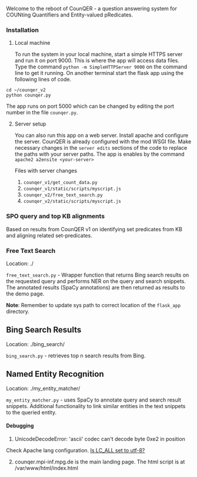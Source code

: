 Welcome to the reboot of CounQER - a question answering system for COUNting Quantifiers and Entity-valued pRedicates.

### Installation
1. Local machine
   
   To run the system in your local machine, start a simple HTTPS server and run it on port 9000. This is where the app will access data files. Type the command `python -m SimpleHTTPServer 9000` on the command line to get it running. On another terminal start the flask app using the following lines of code. 
```
cd ~/counqer_v2
python counqer.py
```
The app runs on port 5000 which can be changed by editing the port number in the file `counqer.py`.

2. Server setup

   You can also run this app on a web server. Install apache and configure the server. CounQER is already configured with the mod WSGI file. Make necessary changes in the `server edits` sections of the code to replace the paths with your server paths.
   The app is enables by the command `apache2 a2ensite <your-server>`

   	Files with server changes 
   	1. `counqer_v1/get_count_data.py`
   	2. `counqer_v1/static/scripts/myscript.js`
   	3. `counqer_v2/free_text_search.py`
   	4. `counqer_v2/static/scripts/myscript.js`

### SPO query and top KB alignments
Based on results from CounQER v1 on identifying set predicates from KB and aligning related set-predicates.

### Free Text Search

Location: ./

`free_text_search.py` - Wrapper function that returns Bing search results on the requested query and performs NER on the query and search snippets. The annotated results (SpaCy annotations) are then returned as results to the demo page. 

**Note**: Remember to update sys path to correct location of the `flask_app` directory.


 
## Bing Search Results

Location: ./bing_search/

`bing_search.py` - retrieves top n search results from Bing.

## Named Entity Recognition

Location: ./my_entity_matcher/

`my_entity_matcher.py` - uses SpaCy to annotate query and search result snippets. Additional functionality to link similar entities in the text snippets to the queried entity. 


#### Debugging

1. UnicodeDecodeError: 'ascii' codec can't decode byte 0xe2 in position

Check Apache lang configuration. [Is LC_ALL set to utf-8?](https://itekblog.com/ascii-codec-cant-encode-characters-in-position/)

2. counqer.mpi-inf.mpg.de is the main landing page. The html script is at /var/www/html/index.html